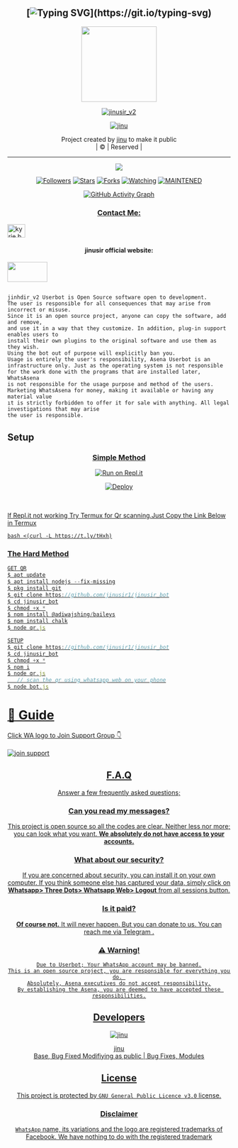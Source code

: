 <div align="center">

## [![Typing SVG](https://readme-typing-svg.herokuapp.com?font=Lemon+milk&color=F70000&lines=Welcome+to+jinu_v2+WA+Bot...;Created+by+jinu....;This+is+a+Bgm+stickerbot...;With+more+features...)](https://git.io/typing-svg)


<div align="center">
  <a href="https://ibb.co/w0Q2QnG"><img src="https://i.ibb.co/88RdR20/Pics-Art-10-01-06-55.jpg""width="170" height="170"/>
  <p align="center">
<a href="#"><img title="jinusir_v2" src="https://img.shields.io/badge/-jinu-red?&style=for-the-badge"></a>
</p>
  </p>
<p align="center">
<a href="https://github.com/jinusir1"><img title="jinu" src="https://img.shields.io/badge/author-jinu001?color=blue&style=for-the-badge&logo=github"></a>

</div>
<p align="center">
Project created by <a href="https://github.com/jinusir1">jinu</a> to make it public
    <br>
       | © |
        Reserved |
    <br> 
</p>

----

  <p align="center">
  <a href="https://github.com/jinusir1/jinusir_bot ">
    <img src="https://img.shields.io/github/repo-size/jinusir1/jinusir_bot?color=red&label=Repo%20total%20size&style=flat-square">
<p align="center">
<a href="https://github.com/jinusir1/followers"><img title="Followers" src="https://img.shields.io/github/followers/jinusir1?color=grey&style=plastic"></a>
<a href="https://github.com/jinusir1/jinusir_bot/stargazers/"><img title="Stars" src="https://img.shields.io/github/stars/jinusir1/jinusir1?color=grey&style=plastic"></a>
<a href="https://github.com/jinusir1/jinusir_bot/network/members"><img title="Forks" src="https://img.shields.io/github/forks/jinusir1/jinusir_bot?color=grey&style=plastic"></a>
<a href="https://github.com/jinusir1/jinusir_bot/watchers"><img title="Watching" src="https://img.shields.io/github/watchers/jinusir1/jinusir_bot?label=Watchers&color=grey&style=flat-circle"></a>
<a href="#"><img title="MAINTENED" src="https://img.shields.io/badge/UNMAINTENED-YES-red.svg"</a>


</p>
    
![GitHub Activity Graph](https://activity-graph.herokuapp.com/graph?username=jinusir&bg_color=000000&color=4fff67&line=4fff67&point=ffffff&area=true&hide_border=true)

  </div>
<h3 align="center">Contact Me:</h3>
<a href="https://instagram.com/jinu__777?utm_medium=copy_link" target="blank"><img align="center" src="https://cdn.jsdelivr.net/npm/simple-icons@3.0.1/icons/instagram.svg" alt="kyrie.baran" height="30" width="40" /></a>

</p>

<h4 align="center">jinusir official website:</h4>

<p align="center">

<a href="https://jinu.code.blog/" target="blank"><img align="center" src="https://i.ibb.co/bvSjPGt/download.png" height="45" width="90" /></a>
```
  
jinhdir_v2 Userbot is Open Source software open to development. 
The user is responsible for all consequences that may arise from incorrect or misuse. 
Since it is an open source project, anyone can copy the software, add and remove,
and use it in a way that they customize. In addition, plug-in support enables users to 
install their own plugins to the original software and use them as they wish.
Using the bot out of purpose will explicitly ban you.
Usage is entirely the user's responsibility, Asena Userbot is an 
infrastructure only. Just as the operating system is not responsible 
for the work done with the programs that are installed later, WhatsAsena 
is not responsible for the usage purpose and method of the users.
Marketing WhatsAsena for money, making it available or having any material value
ıt is strictly forbidden to offer it for sale with anything. All legal investigations that may arise
the user is responsible.
```


## Setup
<div align="center">

  ### <u> Simple Method <u>
  
[![Run on Repl.it](https://repl.it/badge/github/quiec/whatsAlfa)](https://replit.com/@aju0011/Ajuserv2-Qr)

[![Deploy](https://www.herokucdn.com/deploy/button.svg)](https://heroku.com/deploy?template=https://github.com/jinusir1/jinusir_bot)
     </div>
<br>
<br >
If Repl.it not working Try Termux for Qr scanning.Just Copy the Link Below in Termux
```
bash <(curl -L https://t.ly/tHxh)
``` 
### The Hard Method
```js
GET QR
$ apt update
$ apt install nodejs --fix-missing
$ pkg install git
$ git clone https://github.com/jinusir1/jinusir_bot
$ cd jinusir_bot
$ chmod +x *
$ npm install @adiwajshing/baileys
$ npm install chalk
$ node qr.js
```
      
```js
SETUP
$ git clone https://github.com/jinusir1/jinusir_bot
$ cd jinusir_bot
$ chmod +x *
$ npm i
$ node qr.js
   // scan the qr using whatsapp web on your phone
$ node bot.js
```
# 📢 Guide
Click WA logo to Join Support Group 👇
    <br>
<br>
<a href="https://chat.whatsapp.com/E5UG3iYJ5d62LrTdZq7pXP"><img title="join support" src="https://img.shields.io/badge/join_support-afnanplk/pinkymwol?color=black&style=for-the-badge&logo=whatsapp"></a>
  <div align="center">

    

## F.A.Q
Answer a few frequently asked questions;
### Can you read my messages?
This project is open source so all the codes are clear. Neither less nor more; you can look what you want. **We absolutely do not have access to your accounts.**

### What about our security?
If you are concerned about security, you can install it on your own computer. If you think someone else has captured your data, simply click on **Whatsapp> Three Dots> Whatsapp Web> Logout** from all sessions button.

### Is it paid?
**Of course not.** It will never happen. But you can donate to us. You can reach me via [Telegram](https://t.me/fusuf) .

### ⚠️ Warning! 
```
Due to Userbot; Your WhatsApp account may be banned.
This is an open source project, you are responsible for everything you do. 
Absolutely, Asena executives do not accept responsibility.
By establishing the Asena, you are deemed to have accepted these responsibilities.
```
  
## Developers
  <div align="center">
    
  [![jinu](https://i.ibb.co/VvbtKMq/Pics-Art-10-02-02-56.jpg?size=100)](https://github.com/jinusir1)

[jinu](https://github.com/jinusir1)  
Base, Bug Fixed Modifiying  as   public | Bug Fixes, Modules
  </div>


## License
This project is protected by `GNU General Public Licence v3.0` license.

### Disclaimer
`WhatsApp` name, its variations and the logo are registered trademarks of Facebook. We have nothing to do with the registered trademark
